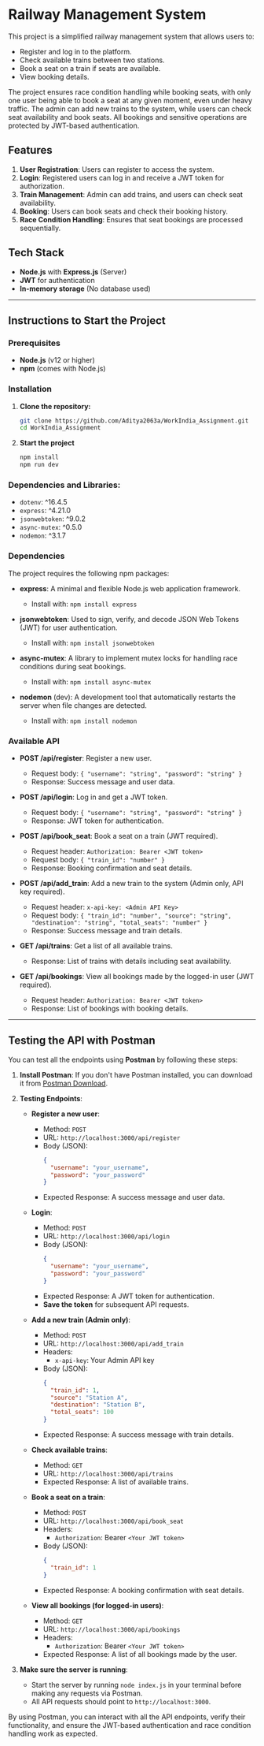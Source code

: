 # Railway Management System

This project is a simplified railway management system that allows users to:
- Register and log in to the platform.
- Check available trains between two stations.
- Book a seat on a train if seats are available.
- View booking details.

The project ensures race condition handling while booking seats, with only one user being able to book a seat at any given moment, even under heavy traffic. The admin can add new trains to the system, while users can check seat availability and book seats. All bookings and sensitive operations are protected by JWT-based authentication.

## Features
1. **User Registration**: Users can register to access the system.
2. **Login**: Registered users can log in and receive a JWT token for authorization.
3. **Train Management**: Admin can add trains, and users can check seat availability.
4. **Booking**: Users can book seats and check their booking history.
5. **Race Condition Handling**: Ensures that seat bookings are processed sequentially.

## Tech Stack
- **Node.js** with **Express.js** (Server)
- **JWT** for authentication
- **In-memory storage** (No database used)

---

## Instructions to Start the Project

### Prerequisites
- **Node.js** (v12 or higher)
- **npm** (comes with Node.js)

### Installation

1. **Clone the repository:**

   ```bash
   git clone https://github.com/Aditya2063a/WorkIndia_Assignment.git
   cd WorkIndia_Assignment
   
2. **Start the project**

   ```bash
   npm install
   npm run dev


### Dependencies and Libraries:
- `dotenv`: ^16.4.5
- `express`: ^4.21.0
- `jsonwebtoken`: ^9.0.2
- `async-mutex`: ^0.5.0
- `nodemon`: ^3.1.7

### Dependencies

The project requires the following npm packages:

- **express**: A minimal and flexible Node.js web application framework.
  - Install with: `npm install express`

- **jsonwebtoken**: Used to sign, verify, and decode JSON Web Tokens (JWT) for user authentication.
  - Install with: `npm install jsonwebtoken`

- **async-mutex**: A library to implement mutex locks for handling race conditions during seat bookings.
  - Install with: `npm install async-mutex`

- **nodemon** (dev): A development tool that automatically restarts the server when file changes are detected.
  - Install with: `npm install nodemon`

### Available API

- **POST /api/register**: Register a new user.
  - Request body: `{ "username": "string", "password": "string" }`
  - Response: Success message and user data.

- **POST /api/login**: Log in and get a JWT token.
  - Request body: `{ "username": "string", "password": "string" }`
  - Response: JWT token for authentication.

- **POST /api/book_seat**: Book a seat on a train (JWT required).
  - Request header: `Authorization: Bearer <JWT token>`
  - Request body: `{ "train_id": "number" }`
  - Response: Booking confirmation and seat details.

- **POST /api/add_train**: Add a new train to the system (Admin only, API key required).
  - Request header: `x-api-key: <Admin API Key>`
  - Request body: `{ "train_id": "number", "source": "string", "destination": "string", "total_seats": "number" }`
  - Response: Success message and train details.

- **GET /api/trains**: Get a list of all available trains.
  - Response: List of trains with details including seat availability.

- **GET /api/bookings**: View all bookings made by the logged-in user (JWT required).
  - Request header: `Authorization: Bearer <JWT token>`
  - Response: List of bookings with booking details.

---

## Testing the API with Postman

You can test all the endpoints using **Postman** by following these steps:

1. **Install Postman**: If you don't have Postman installed, you can download it from [Postman Download](https://www.postman.com/downloads/).

2. **Testing Endpoints**:

   - **Register a new user**:
     - Method: `POST`
     - URL: `http://localhost:3000/api/register`
     - Body (JSON):
       ```json
       {
         "username": "your_username",
         "password": "your_password"
       }
       ```
     - Expected Response: A success message and user data.

   - **Login**:
     - Method: `POST`
     - URL: `http://localhost:3000/api/login`
     - Body (JSON):
       ```json
       {
         "username": "your_username",
         "password": "your_password"
       }
       ```
     - Expected Response: A JWT token for authentication.
     - **Save the token** for subsequent API requests.

   - **Add a new train (Admin only)**:
     - Method: `POST`
     - URL: `http://localhost:3000/api/add_train`
     - Headers:
       - `x-api-key`: Your Admin API key
     - Body (JSON):
       ```json
       {
         "train_id": 1,
         "source": "Station A",
         "destination": "Station B",
         "total_seats": 100
       }
       ```
     - Expected Response: A success message with train details.

   - **Check available trains**:
     - Method: `GET`
     - URL: `http://localhost:3000/api/trains`
     - Expected Response: A list of available trains.

   - **Book a seat on a train**:
     - Method: `POST`
     - URL: `http://localhost:3000/api/book_seat`
     - Headers:
       - `Authorization`: Bearer `<Your JWT token>`
     - Body (JSON):
       ```json
       {
         "train_id": 1
       }
       ```
     - Expected Response: A booking confirmation with seat details.

   - **View all bookings (for logged-in users)**:
     - Method: `GET`
     - URL: `http://localhost:3000/api/bookings`
     - Headers:
       - `Authorization`: Bearer `<Your JWT token>`
     - Expected Response: A list of all bookings made by the user.

3. **Make sure the server is running**:
   - Start the server by running `node index.js` in your terminal before making any requests via Postman.
   - All API requests should point to `http://localhost:3000`.

By using Postman, you can interact with all the API endpoints, verify their functionality, and ensure the JWT-based authentication and race condition handling work as expected.
